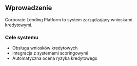 ## Wprowadzenie
Corporate Lending Platform to system zarządzający wnioskami kredytowymi.

### Cele systemu
- Obsługa wniosków kredytowych
- Integracja z systemami scoringowymi
- Automatyczna ocena ryzyka kredytowego
